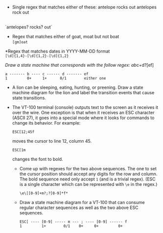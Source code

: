 * Single regex that matches either of these:
  antelope rocks out
  antelopes rock out
<br>
`antelopes? rocks? out`

* Regex that matches either of goat, moat but not boat <br>
`[gm]oat`

*Regex that matches dates in YYYY-MM-DD format <br>
`[\d]{1,4}-[\d]{1,2}-[\d]{1,2}`

*Draw a state machine that corresponds with the follow regex: 
  ab*c+d?[ef]
  ```
  a ------- b ---- c ------ d ------- ef
  1         0+     1+      0/1        either one
  ```

* A lion can be sleeping, eating, hunting, or preening. Draw a state
  machine diagram for the lion and label the transition events that
  cause state transitions.

* The VT-100 terminal (console) outputs text to the screen as it
  receives it over the wire. One exception is that when it receives an
  ESC character (ASCII 27), it goes into a special mode where it looks
  for commands to change its behavior. For example:

      ESC[12;45f

  moves the cursor to line 12, column 45.

      ESC[1m

  changes the font to bold.

  * Come up with regexes for the two above sequences. The one to set the
    cursor position should accept any digits for the row and column. The
    bold sequence need only accept `1` (and is a trivial regex). (ESC is
    a single character which can be represented with `\e` in the regex.)

    `\e\[[0-9]+m?;?[0-9]*f*`


  * Draw a state machine diagram for a VT-100 that can consume regular character sequences as well as the two above ESC sequences.

    ```
    ESC[ ---- [0-9] ----- m --- ; ---- [0-9] ------ f
    1         1+        0/1    0+     0+         0+